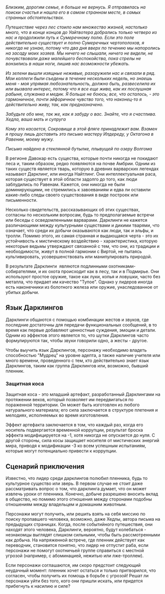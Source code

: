 _Близким, дорогим семье, я больше не вернусь. Я отправилась на поиски счастья и нашла его в самом странном месте, в самых странных обстоятельствах._

_Путешествие через лес стоило нам множество жизней, настолько много, что в конце концов до Уайтвотера добрались только четверо из нас и продолжили путь к Сумеречному полю. Если это поле действительно существует и полно Сумеречных чертополохов, я никогда не узнаю, потому что два дня вверх по течению мы напоролись на засаду моих хозяев. Мы ничего не слышали, ничего не видели, не почувствовали даже малейшего беспокойства, пока стрелы не вонзились в наши ноги, лишив нас возможности убежать._

_Из зелени вышли изящные неживые, разоружили нас и связали в ряд. Мои коллеги были съедены в течение нескольких недель, но знаешь меня - моя упрямая любознательность, должно быть, развеселила их или вызвала интерес, потому что я все еще жива, как их послушная рабыня, служанка и медик. Я больше не боюсь; все, что осталось, - это гармоничное, почти эйфоричное чувство того, что наконец-то я действительно живу, так, как предназначено._

_Забудьте обо мне, так же, как я забуду о вас. Знайте, что я счастлива. Хедла, ваша мать и супруга_

_Кому это касается, Сокровище в этой фляге принадлежит вам. Взамен я прошу лишь доставить это письмо мастеру Илдереду, у Октагона в Равении, моему мужу._

_Письмо найдено в стеклянной бутылке, плывущей по озеру Волгома_

В регионе Давокар есть существа, которые почти никогда не покидают леса и, таким образом, редко появляются на почве Амбрии. Одним из таких существ является тварь, которую в древних варварских легендах называют Дарклинг, или иногда Найтлинг. Они интеллектуальная раса, которая существует в этой области задолго до того, как люди заблудились по Равенам. Кажется, они никогда не были доминирующими, не стремились к завоеваниям и едва ли оставили какие-либо следы своего существования в виде построек или письменности.

Несколько свидетельств, рассказывающих об этих существах, согласны по нескольким вопросам, будь то предполагаемые встречи или беседы с осведомленными варварами. Дарклинги не кажется различающими между культурными существами и дикими тварями, что означает, что среди их добычи оказываются как люди, так и эльфы, и тролли. Помимо этого, их самая странная и выдающаяся черта - это их устойчивость к мистическому воздействию - характеристика, которую некоторые ведьмы утверждают связанной с тем, что они, из традиции и необходимости, живут в полной гармонии с Виртой, не пытаясь культивировать, усовершенствовать или манипулировать природой.

В результате Дарклинги  являются подлинными охотниками-собирателями, и их охота происходит как в лесу, так и в Подмирье. Они используют простое оружие, такое как луки, копья и ловушки, часто без металла, что придает им качество "Тупое". Однако у лидеров иногда есть наконечники из болотного железа или оружие, унаследованное от убитых добычи.

## Язык Дарклингов

Дарклинги общаются с помощью комбинации жестов и звуков, где последние достаточны для передачи функциональных сообщений, в то время как первые добавляют ценностные суждения, эмоции и детали. Одним из эффектов этого является то, что шутки Дарклингов часто формулируются так, чтобы звуки говорили одно, а жесты - другое.

Чтобы выучить язык Дарклингов, персонажу необходимо владеть способностью "Мудрец" на уровне адепта, а также наличие учителя или много времени, проведенного с тем, кто действительно знает язык Дарклингов, таким как группа Дарклингов или, возможно, бывший пленник.

### Защитная коса

Защитная коса - это младший артефакт, разработанный Дарклингами на протяжении веков, который позволяет им передвигаться по пораженной территории. Он может быть изготовлен из любого натурального материала; его сила заключается в структуре плетения и мелодиях, исполняемых во время изготовления.

Эффект артефакта заключается в том, что каждый раз, когда его носитель подвергается временной коррупции, результат броска эффекта модифицируется на -1, хотя никогда не опускается до нуля. С другой стороны, сила косы защищает носителя от мистических энергий мира, приводя к модификации -3 ко всем успешным испытаниям, которые могут потенциально привести к коррупции.

## Сценарий приключения

Известно, что лидер среди дарклингов полюбил пленника, будь то культурное существо или зверь. В первом случае не стоит даже рассматривать вопрос о том, что дарклинга думает, что он может извлечь уроки от пленника. Конечно, добыче разрешено вносить вклад в общество, но помимо этого отношения между сторонами подобны отношениям между владельцем и домашним животным.

Персонажи могут получить, или решить взять на себя миссию по поиску пропавшего человека, возможно, даже Хедлы, автора письма на предыдущих страницах. Когда, после событийного путешествия, они находят этого человека, Дарклинги, вероятно, будут колебаться - незнакомцы выглядят слишком сильными, чтобы быть рассмотренными как добыча. На напряженной встрече, где пленник действует как переводчик, становится понятно, что лидер не отпустит раба, если персонажи не помогут охотничьей группе справиться с местной угрозой (например, с абоминацией, нежитью или лже-троллем).

Если персонажи соглашаются, им скоро предстоит следующий неудачный момент: пленник хочет остаться и только притворился, что согласен, чтобы получить их помощь в борьбе с угрозой! Решат ли персонажи уйти без того, кого они пришли искать, или придется прибегнуть к насилию и силе?